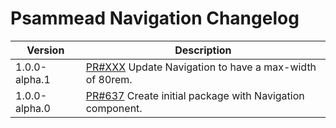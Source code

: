 # Psammead Navigation Changelog

<!-- prettier-ignore -->
| Version | Description |
|---------|-------------|
| 1.0.0-alpha.1 | [PR#XXX](https://github.com/BBC/psammead/pull/XXX) Update Navigation to have a max-width of 80rem. |
| 1.0.0-alpha.0 | [PR#637](https://github.com/BBC/psammead/pull/637) Create initial package with Navigation component. |
